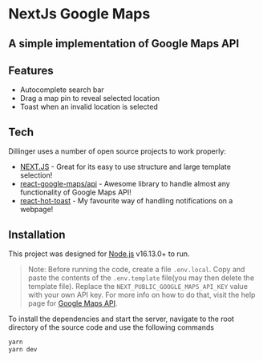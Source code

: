 # NextJs Google Maps 
## A simple implementation of Google Maps API  

<!-- [![N|Solid](https://cldup.com/dTxpPi9lDf.thumb.png)](https://nodesource.com/products/nsolid)

[![Build Status](https://travis-ci.org/joemccann/dillinger.svg?branch=master)](https://travis-ci.org/joemccann/dillinger)

Dillinger is a cloud-enabled, mobile-ready, offline-storage compatible,
AngularJS-powered HTML5 Markdown editor.

- Type some Markdown on the left
- See HTML in the right
- ✨Magic ✨ -->

## Features

- Autocomplete search bar
- Drag a map pin to reveal selected location
- Toast when an invalid location is selected


## Tech

Dillinger uses a number of open source projects to work properly:
- [NEXT.JS] - Great for its easy to use structure and large template selection!
- [react-google-maps/api] - Awesome library to handle almost any functionality of Google Maps API!
- [react-hot-toast] - My favourite way of handling notifications on a webpage!


## Installation

This project was designed for [Node.js](https://nodejs.org/) v16.13.0+ to run.

> Note: Before running the code, create a file `.env.local`. Copy and paste the contents of the `.env.template` file(you may then delete the template file). Replace the `NEXT_PUBLIC_GOOGLE_MAPS_API_KEY` value with your own API key. For more info on how to do that, visit the help page for [Google Maps API](https://developers.google.com/maps/documentation/embed/get-api-key).

To install the dependencies and start the server, navigate to the root directory of the source code and use the following commands

```sh
yarn
yarn dev
```



[//]: # (These are reference links used in the body of this note and get stripped out when the markdown processor does its job. There is no need to format nicely because it shouldn't be seen. Thanks SO - http://stackoverflow.com/questions/4823468/store-comments-in-markdown-syntax)


   [NEXT.JS]: <https://nextjs.org/>
   [react-hot-toast]: <https://react-hot-toast.com/>
   [react-google-maps/api]: <https://www.npmjs.com/package/@react-google-maps/api>


